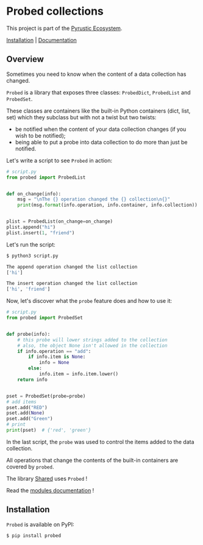 # Probed collections

This project is part of the [Pyrustic Ecosystem](https://pyrustic.github.io).

<!-- Quick Links -->
[Installation](#installation) | [Documentation](https://github.com/pyrustic/probed/tree/master/docs/modules#readme)

## Overview
Sometimes you need to know when the content of a data collection has changed.

`Probed` is a library that exposes three classes: `ProbedDict`, `ProbedList` and `ProbedSet`.

These classes are containers like the built-in Python containers (dict, list, set) which they subclass but with not a twist but two twists:

- be notified when the content of your data collection changes (if you wish to be notified);
- being able to put a probe into data collection to do more than just be notified.

Let's write a script to see `Probed` in action:

```python
# script.py
from probed import ProbedList


def on_change(info):
    msg = "\nThe {} operation changed the {} collection\n{}"
    print(msg.format(info.operation, info.container, info.collection))


plist = ProbedList(on_change=on_change)
plist.append("hi")
plist.insert(1, "friend")

```

Let's run the script:

```bash
$ python3 script.py

The append operation changed the list collection
['hi']

The insert operation changed the list collection
['hi', 'friend']
```

Now, let's discover what the `probe` feature does and how to use it:

```python
# script.py
from probed import ProbedSet


def probe(info):
    # this probe will lower strings added to the collection
    # also, the object None isn't allowed in the collection
    if info.operation == "add":
        if info.item is None:
            info = None
        else:
            info.item = info.item.lower()
    return info


pset = ProbedSet(probe=probe)
# add items
pset.add("RED")
pset.add(None)
pset.add("Green")
# print
print(pset)  # {'red', 'green'}

```

In the last script, the `probe` was used to control the items added to the data collection.

All operations that change the contents of the built-in containers are covered by `probed`.

The library [Shared](https://github.com/pyrustic/shared) uses `Probed` !


Read the [modules documentation](https://github.com/pyrustic/probed/tree/master/docs/modules#readme) !
## Installation

`Probed` is available on PyPI:

```bash
$ pip install probed
```



